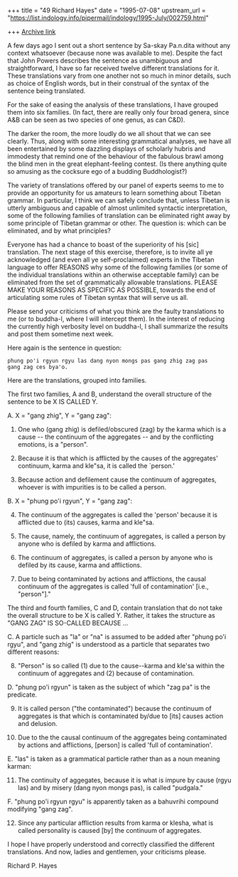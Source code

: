 +++
title = "49 Richard Hayes"
date = "1995-07-08"
upstream_url = "https://list.indology.info/pipermail/indology/1995-July/002759.html"

+++
[Archive link](https://list.indology.info/pipermail/indology/1995-July/002759.html)

A few days ago I sent out a short sentence by Sa-skay Pa.n.dita without
any context whatsoever (because none was available to me). Despite the
fact that John Powers describes the sentence as unambiguous and
straightforward, I have so far received twelve different translations
for it. These translations vary from one another not so much in minor
details, such as choice of English words, but in their construal of the
syntax of the sentence being translated.

For the sake of easing the analysis of these translations, I have
grouped them into six families. (In fact, there are really only four
broad genera, since A&B can be seen as two species of one genus, as can
C&D).

The darker the room, the more loudly do we all shout that we can see
clearly. Thus, along with some interesting grammatical analyses, we have
all been entertained by some dazzling displays of scholarly hubris and
immodesty that remind one of the behaviour of the fabulous brawl among
the blind men in the great elephant-feeling contest. (Is there anything
quite so amusing as the cocksure ego of a budding Buddhologist?)

The variety of translations offered by our panel of experts seems to me
to provide an opportunity for us amateurs to learn something about
Tibetan grammar. In particular, I think we can safely conclude that,
unless Tibetan is utterly ambiguous and capable of almost unlimited
syntactic interpretation, some of the following families of translation
can be eliminated right away by some principle of Tibetan grammar or
other. The question is: which can be eliminated, and by what principles?

Everyone has had a chance to boast of the superiority of his [sic]
translation. The next stage of this exercise, therefore, is to invite
all ye acknowledged (and even all ye self-proclaimed) experts in the
Tibetan language to offer REASONS why some of the following families (or
some of the individual translations within an otherwise acceptable
family) can be eliminated from the set of grammatically allowable
translations. PLEASE MAKE YOUR REASONS AS SPECIFIC AS POSSIBLE, towards
the end of articulating some rules of Tibetan syntax that will serve us
all.

Please send your criticisms of what you think are the faulty
translations to me (or to buddha-l, where I will intercept them). In the
interest of reducing the currently high verbosity level on buddha-l, I
shall summarize the results and post them sometime next week.

Here again is the sentence in question:

    phung po'i rgyun rgyu las dang nyon mongs pas gang zhig zag pas
    gang zag ces bya'o.

Here are the translations, grouped into families.

The first two families, A and B, understand the overall structure of the
sentence to be X IS CALLED Y.

A. X = "gang zhig", Y = "gang zag":

   1. One who (gang zhig) is defiled/obscured (zag) by the karma which
   is a  cause -- the continuum of the aggregates -- and by the
   conflicting emotions, is a "person".

   2. Because it is that which is afflicted by the causes of the
   aggregates' continuum, karma and kle"sa, it is called the `person.'

   3. Because action and defilement cause the continuum of aggregates,
   whoever is with impurities is to be called a person.

B. X = "phung po'i rgyun", Y = "gang zag":

   4. The continuum of the aggregates is called the 'person' because it
   is afflicted due to (its) causes, karma and kle"sa.

   5. The cause, namely, the continuum of aggregates, is called a
   person by anyone who is defiled by karma and afflictions.

   6. The continuum of aggregates, is called a person by anyone who is
   defiled by its cause, karma and afflictions.

   7. Due to being contaminated by actions and afflictions, the causal
   continuum of the aggregates is called 'full of contamination' [i.e.,
   "person"]."

The third and fourth families, C and D, contain translation that do not
take the overall structure to be X is called Y. Rather, it takes the
structure as "GANG ZAG" IS SO-CALLED BECAUSE ...

C. A particle such as "la" or "na" is assumed to be added after
"phung po'i rgyu", and "gang zhig" is understood as a particle that
separates two different reasons:

   8. "Person" is so called (1) due to the cause--karma and kle'sa
   within the continuum of aggregates and (2) because of contamination.

D. "phung po'i rgyun" is taken as the subject of which "zag pa" is
the predicate.

   9. It is called person ("the contaminated") because the continuum of
   aggregates is that which is contaminated by/due to [its] causes action
   and delusion.

   10. Due to the the causal continuum of the aggregates being
   contaminated by actions and afflictions, [person] is called 'full of
   contamination'.

E. "las" is taken as a grammatical particle rather than as a noun
meaning karman:

   11. The continuity of aggegates, because it is what is impure by
   cause (rgyu las) and by misery (dang nyon mongs pas), is called
   "pudgala."

F. "phung po'i rgyun rgyu" is apparently taken as a bahuvrihi
compound modifying "gang zag".

   12. Since any particular affliction results from karma or klesha,
   what is called personality is caused [by] the continuum of
   aggregates.

I hope I have properly understood and correctly classified the different
translations. And now, ladies and gentlemen, your criticisms please.

Richard P. Hayes                                 <cxev at musica.mcgill.ca>





